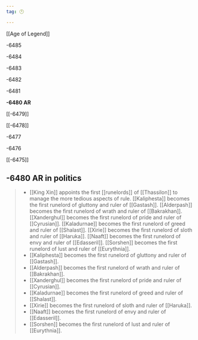 ```yaml
---
tag: 🕛

---
```

[[Age of Legend‎]]


-6485

-6484

-6483

-6482

-6481

**-6480 AR**

[[-6479]]

[[-6478]]

-6477

-6476

[[-6475]]



## -6480 AR in politics

>  - [[King Xin]] appoints the first [[runelords]] of [[Thassilon]] to manage the more tedious aspects of rule.
[[Kaliphesta]] becomes the first runelord of gluttony and ruler of [[Gastash]].
[[Alderpash]] becomes the first runelord of wrath and ruler of [[Bakrakhan]].
[[Xanderghul]] becomes the first runelord of pride and ruler of [[Cyrusian]].
[[Kaladurnae]] becomes the first runelord of greed and ruler of [[Shalast]].
[[Xirie]] becomes the first runelord of sloth and ruler of [[Haruka]].
[[Naaft]] becomes the first runelord of envy and ruler of [[Edasseril]].
[[Sorshen]] becomes the first runelord of lust and ruler of [[Eurythnia]].
>  - [[Kaliphesta]] becomes the first runelord of gluttony and ruler of [[Gastash]].
>  - [[Alderpash]] becomes the first runelord of wrath and ruler of [[Bakrakhan]].
>  - [[Xanderghul]] becomes the first runelord of pride and ruler of [[Cyrusian]].
>  - [[Kaladurnae]] becomes the first runelord of greed and ruler of [[Shalast]].
>  - [[Xirie]] becomes the first runelord of sloth and ruler of [[Haruka]].
>  - [[Naaft]] becomes the first runelord of envy and ruler of [[Edasseril]].
>  - [[Sorshen]] becomes the first runelord of lust and ruler of [[Eurythnia]].






